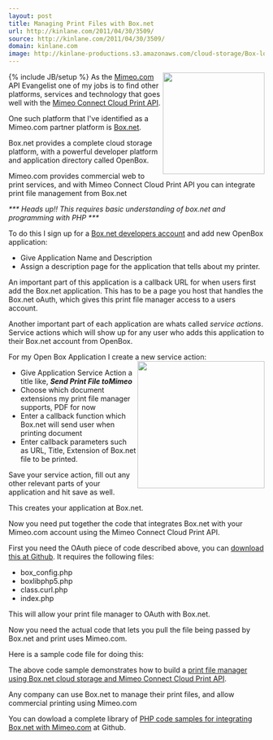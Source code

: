 ```yaml
---
layout: post
title: Managing Print Files with Box.net
url: http://kinlane.com/2011/04/30/3509/
source: http://kinlane.com/2011/04/30/3509/
domain: kinlane.com
image: http://kinlane-productions.s3.amazonaws.com/cloud-storage/Box-logo-new.jpg
---
```

{% include JB/setup %}<img src="http://kinlane-productions.s3.amazonaws.com/cloud-storage/Box-logo-new.jpg" alt="" width="200" align="right" /> As the <a title="Mimeo.com" href="http://www.mimeo.com">Mimeo.com</a> API Evangelist one of my jobs is to find other platforms, services and technology that goes well with the <a title="Mimeo Connect Cloud Print API" href="../../">Mimeo Connect Cloud Print API</a>.<p></p>
One such platform that I've identified as a Mimeo.com partner platform is <a title="Box.net" href="http://www.box.net">Box.net</a>.<p></p>
Box.net provides a complete cloud storage platform, with a powerful developer platform and application directory called OpenBox.<p></p>
Mimeo.com provides commercial web to print services, and with Mimeo Connect Cloud Print API you can integrate print file management from Box.net<p></p>
<em>*** Heads up!! This requires basic understanding of box.net and programming with PHP ***</em><p></p>
To do this I sign up for a <a title="Box.net Developer Account" href="http://www.box.net/developers">Box.net developers account</a> and add new OpenBox application:
<ul class="blue">
	<li>Give Application Name and Description</li>
	<li>Assign a description page for the application that tells about my printer.</li>
</ul>
An important part of this application is a callback URL for when users first add the Box.net application. This has to be a page you host that handles the Box.net oAuth, which gives this print file manager access to a users account.<p></p>
Another important part of each application are whats called <em>service actions</em>.  Service actions which will show up for any user who adds this application to their Box.net account from OpenBox.<p></p>
For my Open Box Application I create a new service action:  <img src="http://kinlane-productions.s3.amazonaws.com/Box.net/Open-Box.png" alt="" width="250" align="right" />
<ul class="blue">
	<li>Give Application Service Action a title like, <strong><em>Send Print File toMimeo</em></strong></li>
	<li>Choose which document extensions my print file manager supports, PDF for now</li>
	<li>Enter a callback function which Box.net will send user when printing document</li>
	<li>Enter callback parameters such as URL, Title, Extension of Box.net file to be printed.</li>
</ul>
Save your service action, fill out any other relevant parts of your application and hit save as well.<p></p>
This creates your application at Box.net.<p></p>
Now you need put together the code that integrates Box.net with your Mimeo.com account using the Mimeo Connect Cloud Print API.<p></p>
First you need the OAuth piece of code described above, you can <a title="download at Github" href="https://github.com/mimeoconnect/Mimeo-Box.net">download this at Github</a>.  It requires the following files:
<ul class="blue">
	<li>box_config.php</li>
	<li>boxlibphp5.php</li>
	<li>class.curl.php</li>
	<li>index.php</li>
</ul>
This will allow your print file manager to OAuth with Box.net.<p></p>
Now you need the actual code that lets you pull the file being passed by Box.net and print uses Mimeo.com.<p></p>
Here is a sample code file for doing this:<p></p>
<script src="https://gist.github.com/950096.js?file=Box.net%20-%20Mimeo%20Connect%20Print%20File%20Manager"></script><p></p>
The above code sample demonstrates how to build a <a title="print file manager using Box.net cloud storage and Mimeo Connect Cloud Print API" href="http://developer.mimeo.com/blog/blog_detail.php?ID=92">print file manager using Box.net cloud storage and Mimeo Connect Cloud Print API</a>.<p></p>
Any company can use  Box.net to manage their print files, and allow commercial printing using Mimeo.com<p></p>
You can dowload a complete library of <a title="PHP code samples for integrating Box.net with Mimeo.com" href="https://github.com/mimeoconnect/Mimeo-Box.net">PHP code samples for integrating Box.net with Mimeo.com</a> at Github.
